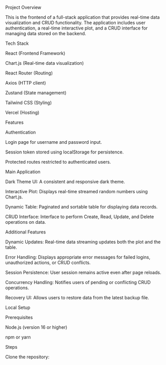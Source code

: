 Project Overview

This is the frontend of a full-stack application that provides real-time data visualization and CRUD functionality. The application includes user authentication, a real-time interactive plot, and a CRUD interface for managing data stored on the backend.

Tech Stack

React (Frontend Framework)

Chart.js (Real-time data visualization)

React Router (Routing)

Axios (HTTP client)

Zustand (State management)

Tailwind CSS (Styling)

Vercel (Hosting)

Features

Authentication

Login page for username and password input.

Session token stored using localStorage for persistence.

Protected routes restricted to authenticated users.

Main Application

Dark Theme UI: A consistent and responsive dark theme.

Interactive Plot: Displays real-time streamed random numbers using Chart.js.

Dynamic Table: Paginated and sortable table for displaying data records.

CRUD Interface: Interface to perform Create, Read, Update, and Delete operations on data.

Additional Features

Dynamic Updates: Real-time data streaming updates both the plot and the table.

Error Handling: Displays appropriate error messages for failed logins, unauthorized actions, or CRUD conflicts.

Session Persistence: User session remains active even after page reloads.

Concurrency Handling: Notifies users of pending or conflicting CRUD operations.

Recovery UI: Allows users to restore data from the latest backup file.

Local Setup

Prerequisites

Node.js (version 16 or higher)

npm or yarn

Steps

Clone the repository:

